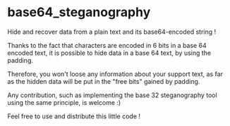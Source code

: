 # base64_steganography

Hide and recover data from a plain text and its base64-encoded string !

Thanks to the fact that characters are encoded in 6 bits in a base 64 encoded text,
it is possible to hide data in a base 64 text, by using the padding.

Therefore, you won't loose any information about your support text, as far as the 
hidden data will be put in the "free bits" gained by padding.

Any contribution, such as implementing the base 32 steganography tool using the same
principle, is welcome :)

Feel free to use and distribute this little code !
